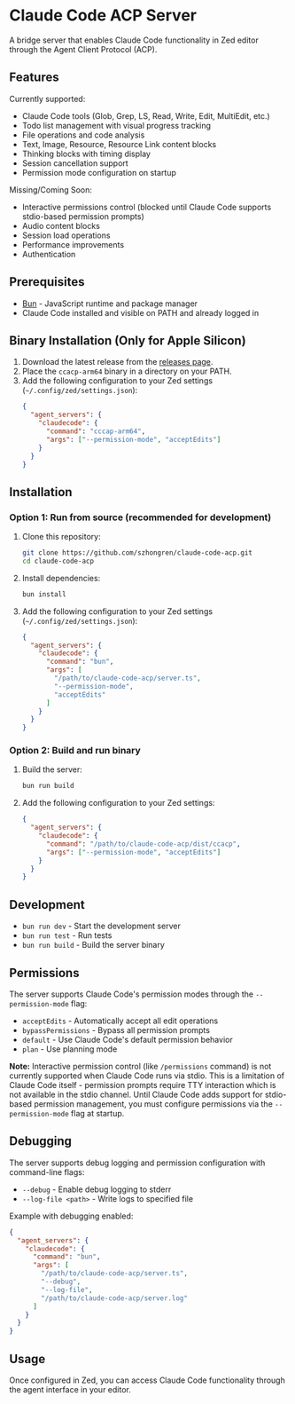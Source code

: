 # Claude Code ACP Server

A bridge server that enables Claude Code functionality in Zed editor through the Agent Client Protocol (ACP).

## Features

Currently supported:

- Claude Code tools (Glob, Grep, LS, Read, Write, Edit, MultiEdit, etc.)
- Todo list management with visual progress tracking
- File operations and code analysis
- Text, Image, Resource, Resource Link content blocks
- Thinking blocks with timing display
- Session cancellation support
- Permission mode configuration on startup

Missing/Coming Soon:

- Interactive permissions control (blocked until Claude Code supports stdio-based permission prompts)
- Audio content blocks
- Session load operations
- Performance improvements
- Authentication

## Prerequisites

- [Bun](https://bun.sh/) - JavaScript runtime and package manager
- Claude Code installed and visible on PATH and already logged in

## Binary Installation (Only for Apple Silicon)

1. Download the latest release from the [releases page](https://github.com/szhongren/claude-code-acp/releases).
2. Place the `ccacp-arm64` binary in a directory on your PATH.
3. Add the following configuration to your Zed settings (`~/.config/zed/settings.json`):
   ```json
   {
     "agent_servers": {
       "claudecode": {
         "command": "cccap-arm64",
         "args": ["--permission-mode", "acceptEdits"]
       }
     }
   }
   ```

## Installation

### Option 1: Run from source (recommended for development)

1. Clone this repository:

   ```bash
   git clone https://github.com/szhongren/claude-code-acp.git
   cd claude-code-acp
   ```

2. Install dependencies:

   ```bash
   bun install
   ```

3. Add the following configuration to your Zed settings (`~/.config/zed/settings.json`):
   ```json
   {
     "agent_servers": {
       "claudecode": {
         "command": "bun",
         "args": [
           "/path/to/claude-code-acp/server.ts",
           "--permission-mode",
           "acceptEdits"
         ]
       }
     }
   }
   ```

### Option 2: Build and run binary

1. Build the server:

   ```bash
   bun run build
   ```

2. Add the following configuration to your Zed settings:
   ```json
   {
     "agent_servers": {
       "claudecode": {
         "command": "/path/to/claude-code-acp/dist/ccacp",
         "args": ["--permission-mode", "acceptEdits"]
       }
     }
   }
   ```

## Development

- `bun run dev` - Start the development server
- `bun run test` - Run tests
- `bun run build` - Build the server binary

## Permissions

The server supports Claude Code's permission modes through the `--permission-mode` flag:

- `acceptEdits` - Automatically accept all edit operations
- `bypassPermissions` - Bypass all permission prompts
- `default` - Use Claude Code's default permission behavior
- `plan` - Use planning mode

**Note:** Interactive permission control (like `/permissions` command) is not currently supported when Claude Code runs via stdio. This is a limitation of Claude Code itself - permission prompts require TTY interaction which is not available in the stdio channel. Until Claude Code adds support for stdio-based permission management, you must configure permissions via the `--permission-mode` flag at startup.

## Debugging

The server supports debug logging and permission configuration with command-line flags:

- `--debug` - Enable debug logging to stderr
- `--log-file <path>` - Write logs to specified file

Example with debugging enabled:

```json
{
  "agent_servers": {
    "claudecode": {
      "command": "bun",
      "args": [
        "/path/to/claude-code-acp/server.ts",
        "--debug",
        "--log-file",
        "/path/to/claude-code-acp/server.log"
      ]
    }
  }
}
```

## Usage

Once configured in Zed, you can access Claude Code functionality through the agent interface in your editor.
